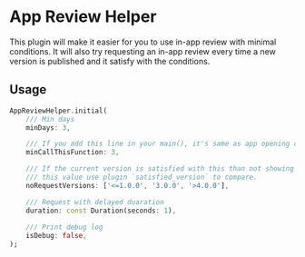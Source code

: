 # App Review Helper

This plugin will make it easier for you to use in-app review with minimal conditions. It will also try requesting an in-app review every time a new version is published and it satisfy with the conditions.

## Usage

``` dart
AppReviewHelper.initial(
    /// Min days
    minDays: 3,

    /// If you add this line in your main(), it's same as app opening count
    minCallThisFunction: 3,

    /// If the current version is satisfied with this than not showing the request
    /// this value use plugin `satisfied_version` to compare.
    noRequestVersions: ['<=1.0.0', '3.0.0', '>4.0.0'],

    /// Request with delayed duaration
    duration: const Duration(seconds: 1),
    
    /// Print debug log
    isDebug: false,
);
```

